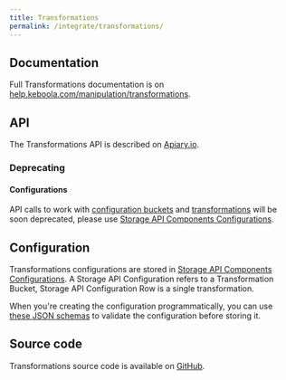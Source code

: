 ```yaml
---
title: Transformations
permalink: /integrate/transformations/
---
```


## Documentation

Full Transformations documentation is on [help.keboola.com/manipulation/transformations](https://help.keboola.com/manipulation/transformations/). 

## API

The Transformations API is described on [Apiary.io](http://docs.keboolatransformationapi.apiary.io/). 

### Deprecating

#### Configurations

API calls to work with [configuration buckets](http://docs.keboolatransformationapi.apiary.io/#reference/configuration-buckets) and [transformations](http://docs.keboolatransformationapi.apiary.io/#reference/transformations) will be soon deprecated, please use [Storage API Components Configurations](http://docs.keboola.apiary.io/#reference/component-configurations).

## Configuration

Transformations configurations are stored in [Storage API Components Configurations](http://docs.keboola.apiary.io/#reference/component-configurations). A Storage API Configuration refers to a Transformation Bucket, Storage API Configuration Row is a single transformation.
 
When you're creating the configuration programmatically, you can use [these JSON schemas](https://github.com/keboola/transformation-bundle/tree/master/Resources/schemas) to validate the configuration before storing it.

## Source code

Transformations source code is available on [GitHub](https://github.com/keboola/transformation-bundle).

